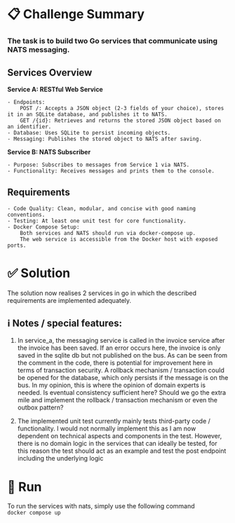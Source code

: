 # 📋 Challenge Summary 
### The task is to build two Go services that communicate using NATS messaging.

## Services Overview
**Service A: RESTful Web Service**

    - Endpoints:
        POST /: Accepts a JSON object (2-3 fields of your choice), stores it in an SQLite database, and publishes it to NATS.
        GET /{id}: Retrieves and returns the stored JSON object based on an identifier.
    - Database: Uses SQLite to persist incoming objects.
    - Messaging: Publishes the stored object to NATS after saving.

**Service B: NATS Subscriber**

    - Purpose: Subscribes to messages from Service 1 via NATS.
    - Functionality: Receives messages and prints them to the console.

## Requirements

    - Code Quality: Clean, modular, and concise with good naming conventions.
    - Testing: At least one unit test for core functionality.
    - Docker Compose Setup:
        Both services and NATS should run via docker-compose up.
        The web service is accessible from the Docker host with exposed ports.


# ✅ Solution
The solution now realises 2 services in go in which the described requirements are implemented adequately.

## ℹ️ Notes / special features:
1. In service_a, the messaging service is called in the invoice service after the invoice has been saved. If an error occurs here, the invoice is only saved in the sqlite db but not published on the bus. As can be seen from the comment in the code, there is potential for improvement here in terms of transaction security. A rollback mechanism / transaction could be opened for the database, which only persists if the message is on the bus.
In my opinion, this is where the opinion of domain experts is needed. Is eventual consistency sufficient here?  Should we go the extra mile and implement the rollback / transaction mechanism or even the outbox pattern?

2. The implemented unit test currently mainly tests third-party code / functionality. I would not normally implement this as I am now dependent on technical aspects and components in the test. However, there is no domain logic in the services that can ideally be tested, for this reason the test should act as an example and test the post endpoint including the underlying logic

# 🚀 Run
To run the services with nats, simply use the following command  </br>
`docker compose up`